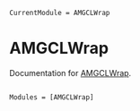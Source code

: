 ```@meta
CurrentModule = AMGCLWrap
```

# AMGCLWrap

Documentation for [AMGCLWrap](https://github.com/j-fu/AMGCLWrap.jl).

```@index
```

```@autodocs
Modules = [AMGCLWrap]
```
